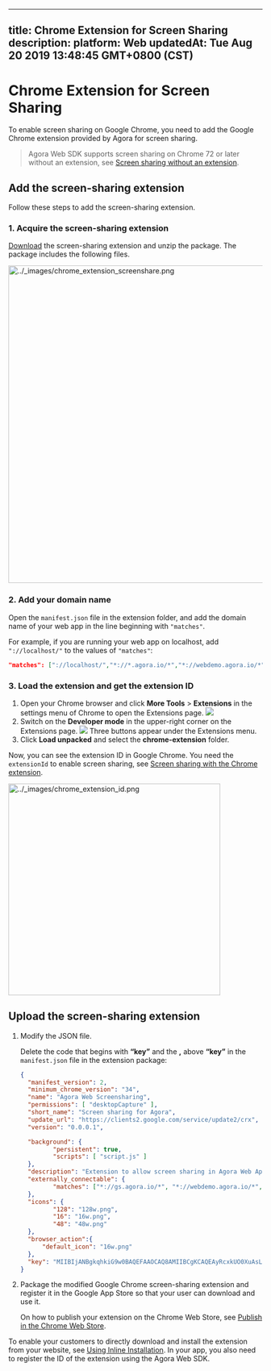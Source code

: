 
---
title: Chrome Extension for Screen Sharing
description: 
platform: Web
updatedAt: Tue Aug 20 2019 13:48:45 GMT+0800 (CST)
---
# Chrome Extension for Screen Sharing
To enable screen sharing on Google Chrome, you need to add the Google Chrome extension provided by Agora for screen sharing.

> Agora Web SDK supports screen sharing on Chrome 72 or later without an extension, see [Screen sharing without an extension](../../en/Video/screensharing_web.md).

<a name = "Add-the-Chrome-Screen-sharing-Extension"></a>

## Add the screen-sharing extension

Follow these steps to add the screen-sharing extension.

### 1. Acquire the screen-sharing extension

[Download](http://download.agora.io/sdk/release/chrome-extension.zip) the screen-sharing extension and unzip the package. The package includes the following files.

<img alt="../_images/chrome_extension_screenshare.png" src="https://web-cdn.agora.io/docs-files/en/chrome_extension_screenshare.png" style="width: 630px; "/>

### 2. Add your domain name

Open the `manifest.json` file in the extension folder, and add the domain name of your web app in the line beginning with `"matches"`.

For example, if you are running your web app on localhost, add `"://localhost/"` to the values of `"matches"`:

```json
"matches": ["://localhost/","*://*.agora.io/*","*://webdemo.agora.io/*","*://webdemo.agorabeckon.com/*","*://videocall.agora.io/*"]
```

### 3. Load the extension and get the extension ID

1. Open your Chrome browser and click **More Tools** > **Extensions** in the settings menu of Chrome to open the Extensions page.
 ![](https://web-cdn.agora.io/docs-files/1566267251936)
3. Switch on the **Developer mode** in the upper-right corner on the Extensions page.
 ![](https://web-cdn.agora.io/docs-files/1566267300318)
 Three buttons appear under the Extensions menu.
5. Click **Load unpacked** and select the **chrome-extension** folder.

Now, you can see the extension ID in Google Chrome. You need the `extensionId` to enable screen sharing,  see [Screen sharing with the Chrome extension](../../en/Quickstart%20Guide/screensharing_web.md).

<img alt="../_images/chrome_extension_id.png" src="https://web-cdn.agora.io/docs-files/en/chrome_extension_id.png" style="width: 420px;"/>

<a name = "Uploading-the-Chrome-Screen-sharing-Extension"></a>

## Upload the screen-sharing extension

1. Modify the JSON file.

   Delete the code that begins with **“key”** and the **,** above **“key”** in the `manifest.json` file in the extension package:

   ```json
   {
   	 "manifest_version": 2,
   	 "minimum_chrome_version": "34",
   	 "name": "Agora Web Screensharing",
   	 "permissions": [ "desktopCapture" ],
   	 "short_name": "Screen sharing for Agora",
   	 "update_url": "https://clients2.google.com/service/update2/crx",
   	 "version": "0.0.0.1",
   
   	 "background": {
   			"persistent": true,
   			"scripts": [ "script.js" ]
   	 },
   	 "description": "Extension to allow screen sharing in Agora Web Application.",
   	 "externally_connectable": {
   			"matches": ["*://gs.agora.io/*", "*://webdemo.agora.io/*", "*://webdemo.agorabeckon.com/*"]
   	 },
   	 "icons": {
   			"128": "128w.png",
   			"16": "16w.png",
   			"48": "48w.png"
   	 },
   	 "browser_action":{
   		 "default_icon": "16w.png"
   	 },
   	 "key": "MIIBIjANBgkqhkiG9w0BAQEFAAOCAQ8AMIIBCgKCAQEAyRcxkUO0XuAsLqzRMIL+XlNTAgbc4/CtRrC2o7qDHGv6uAjmeS7HiK0hzK4PowsUTi0Y38LLzxju0Zr0IFoz9R5fKQt45rAdViujkuCURI4gFKUn6nOJ1/LjaTXYh02v1qWR17Aih8dc1VkWlBQKcapaH6y0N35i7IHZVWsT+ySXsdS6GDFPZVb1wYhDZRZYbkRYpBVEf11HOX+PkQGO5zhbdjBsp7BPF4L//vRwUxcxmeqgkRgzPAAy99UMsrgh/kbJSzE8XacUET9eYKzT21/ZSkiXEddWWCm2jeRWTrfie6D+c1K4zGFnS47in9timvpkMl5OM7J58wqjK20FiwIDAQAB"
   }
   ```

2. Package the modified Google Chrome screen-sharing extension and register it in the Google App Store so that your user can download and use it. 

   On how to publish your extension on the Chrome Web Store, see [Publish in the Chrome Web Store](https://developer.chrome.com/webstore/publish).

To enable your customers to directly download and install the extension from your website, see [Using Inline Installation](https://developer.chrome.com/webstore/inline_installation). In your app, you also need to register the ID of the extension using the Agora Web SDK.
